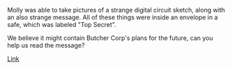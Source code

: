Molly was able to take pictures of a strange digital circuit sketch, along with an also strange message. All of these things were inside an envelope in a safe, which was labeled "Top Secret".

We believe it might contain Butcher Corp's plans for the future, can you help us read the message?

[Link](https://cloud.ufscar.br:8080/v1/AUTH_c93b694078064b4f81afd2266a502511/static.pwn2win.party/topsecret_14979f14372b0623020a100df9a80912c62d2346763427fb314d20fc93cb76fb.tar.gz)


